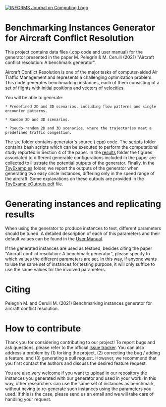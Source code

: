 [![INFORMS Journal on Computing Logo](https://INFORMSJoC.github.io/logos/INFORMS_Journal_on_Computing_Header.jpg)](https://pubsonline.informs.org/journal/ijoc)

# Benchmarking Instances Generator for Aircraft Conflict Resolution
This project contains data files (.cpp code and user manual) for the generator presented in the paper M. Pelegrín & M. Cerulli (2021) "Aircraft conflict resolution: A benchmark generator".

Aircraft Conflict Resolution is one of the major tasks of computer-aided Air Traffic Management and represents a challenging optimization problem. This code generates benchmarking instances, each of them consisting of a set of flights with initial positions and vectors of velocities.

You will be able to generate:

	* Predefined 2D and 3D scenarios, including flow patterns and single encounter patterns.
	
	* Random 2D and 3D scenarios.
	
	* Pseudo-random 2D and 3D scenarios, where the trajectories meet a predefined traffic congestion.

The [src](https://github.com/CDR-lib/TD-InstancesGenerator/tree/main/src) folder contains generator's source (.cpp) code. The [scripts](https://github.com/CDR-lib/TD-InstancesGenerator/tree/main/scripts) folder contains bash scripts which can be executed to perform the computational study reported in Section 4 of the paper. In the [results](https://github.com/CDR-lib/TD-InstancesGenerator/tree/main/figures) folder the figures associated to different generable configurations included in the paper are collected to illustrate the potential outputs of the generator. Finally, in the [ToyExamples](https://github.com/CDR-lib/TD-InstancesGenerator/tree/main/ToyExamples) folder, we report the outputs of the generator when generating two easy circle instances, differing only in the speed range of the aircraft. Some explanations on these outputs are provided in the [ToyExampleOutputs.pdf](https://github.com/CDR-lib/TD-InstancesGenerator/blob/main/ToyExamples/ToyExampleOutputs.pdf) file.

# Generating instances and replicating results
When using the generator to produce instances to test, different parameters should be tuned. A detailed description of each of this parameters and their default values can be found in the [User Manual](https://github.com/CDR-lib/TD-InstancesGenerator/blob/main/USER-MANUAL.txt). 

If the generated instances are used as testbed, besides citing the paper "Aircraft conflict resolution: A benchmark generator", please specify to which values the different parameters are set. In this way, if anyone wants to use the same set of instances for testing purpose, it will only suffice to use the same values for the involved parameters.

# Citing 
Pelegrín M. and Cerulli M. (2021) Benchmarking instances generator for aircraft conflict resolution. 

# How to contribute
Thank you for considering contributing to our project! To report bugs and ask questions, please refer to the official [issue tracker](https://github.com/CDR-lib/TD-InstancesGenerator/issues). You can also address a problem by (1) forking the project, (2) correcting the bug / adding a feature, and (3) generating a pull request. However, we recommend that you first contact the authors and discuss the desired feature request.

You are also very welcome if you want to upload in our repository the instances you generated with our generator and used in your work! In this way, other researchers can use the same set of instances as benchmark, without having to re-generate such instances using the parameters you used. If this is the case, please send us an email and we will take care of handling your request. 
